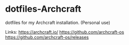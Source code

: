 # dotfiles-Archcraft
dotfiles for my Archcraft installation. (Personal use)

Links: 
https://archcraft.io/
https://github.com/archcraft-os
https://github.com/archcraft-os/releases

